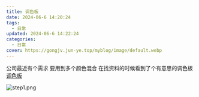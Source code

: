 ```yaml
---
title: 调色板
date: 2024-06-6 14:20:24
tags:
  - 日常
updated: 2024-06-6 14:22:24
categories:
  - 日常
cover: https://gongjv.jun-ye.top/myblog/image/default.webp
---
```

公司最近有个需求 要用到多个颜色混合 在找资料的时候看到了个有意思的调色板
[调色板](https://gongjv.jun-ye.top/colo)

![step1.png](https://gongjv.jun-ye.top/myblog/image/color.png)